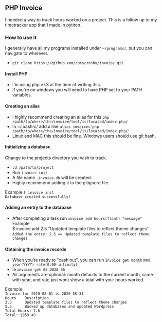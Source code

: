 ## PHP Invoice

I needed a way to track hours worked on a project. This is a follow up to my timetracker app that I made in python. 

### How to use it 
I generally have all my programs installed under `~/programs/`, but you can navigate to wherever.  
* `git clone https://github.com/cotycrosby/invoice.git` 

#### Install PHP
* I'm using php v7.3 at the time of writing this. 
* If you're on windows you will need to have PHP set to your PATH variables.

#### Creating an alias
* I highly recommend creating an alias for this `php /path/to/where/the/invoice/tool/is/located/index.php/`
* In ~/.bashrc/ add a line `alias invoice='php /path/to/where/the/invoice/tool/is/located/index.php/'`
* Linux and MAC this should be fine. Windows users should use git bash.


#### Initializing a database
Change to the projects directory you wish to track.
* `cd /path/to/project`
* Run `invoice init` 
* A file name `.invoice.db` will be created. 
* Highly recommend adding it to the gitignore file.  

Example
`$ invoice init`  
`Database created successfully!`

#### Adding an entry to the database
* After completing a task run `invoice add hours(float) "message"`
Example  
$ invoice add 2.5 "Updated template files to reflect theme changes"  
`Added the entry: 2.5 => Updated template files to reflect theme changes`

#### Obtaining the invoice records
* When you're ready to "cash out", you can run `invoice get month(MM) year(YYYY) rate(0.00-infinity)`
* ie `invoice get 08 2020 65`
* All arguments are optional: month defaults to the current month, same with year, and rate just wont show a total with your hours worked.

Example   
`Invoice for 2020-08-01 to 2020-08-31`  
`Hours    Description`  
`2.5      Updated template files to reflect theme changes`  
`5.3      Backed up databases and updated Wordpress`  
`Total Hours: 7.8`  
`Total: $959.40`